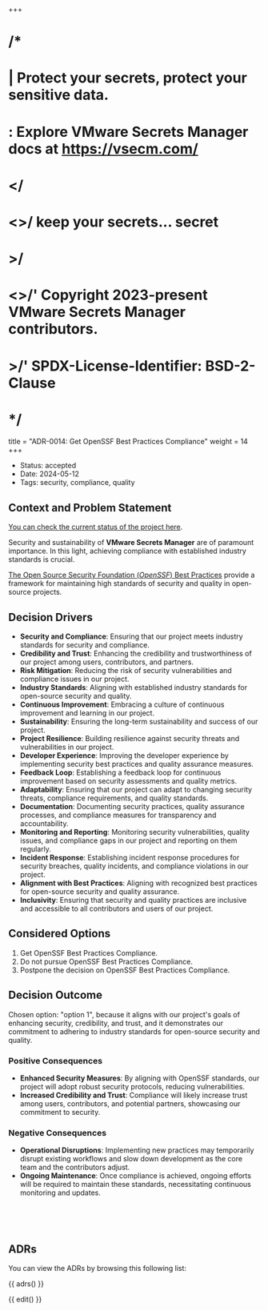 +++
# /*
# |    Protect your secrets, protect your sensitive data.
# :    Explore VMware Secrets Manager docs at https://vsecm.com/
# </
# <>/  keep your secrets... secret
# >/
# <>/' Copyright 2023-present VMware Secrets Manager contributors.
# >/'  SPDX-License-Identifier: BSD-2-Clause
# */

title = "ADR-0014: Get OpenSSF Best Practices Compliance"
weight = 14
+++

- Status: accepted
- Date: 2024-05-12
- Tags: security, compliance, quality 

## Context and Problem Statement

[You can check the current status of the project here][openssf].

Security and sustainability of **VMware Secrets Manager** are of paramount 
importance. In this light, achieving compliance with established industry 
standards is crucial. 

[The Open Source Security Foundation (*OpenSSF*) Best Practices][openssf-ref] 
provide a framework for maintaining high standards of security and quality in 
open-source projects. 

[openssf]: https://www.bestpractices.dev/en/projects/7793
[openssf-ref]: https://www.bestpractices.dev/

## Decision Drivers

- **Security and Compliance**: Ensuring that our project meets industry standards 
  for security and compliance.
- **Credibility and Trust**: Enhancing the credibility and trustworthiness of 
  our project among users, contributors, and partners.
- **Risk Mitigation**: Reducing the risk of security vulnerabilities and 
  compliance issues in our project.
- **Industry Standards**: Aligning with established industry standards for 
  open-source security and quality.
- **Continuous Improvement**: Embracing a culture of continuous improvement and 
  learning in our project.
- **Sustainability**: Ensuring the long-term sustainability and success of our 
  project.
- **Project Resilience**: Building resilience against security threats and 
  vulnerabilities in our project.
- **Developer Experience**: Improving the developer experience by implementing 
  security best practices and quality assurance measures.
- **Feedback Loop**: Establishing a feedback loop for continuous improvement 
  based on security assessments and quality metrics.
- **Adaptability**: Ensuring that our project can adapt to changing security 
  threats, compliance requirements, and quality standards.
- **Documentation**: Documenting security practices, quality assurance processes, 
  and compliance measures for transparency and accountability.
- **Monitoring and Reporting**: Monitoring security vulnerabilities, quality 
  issues, and compliance gaps in our project and reporting on them regularly.
- **Incident Response**: Establishing incident response procedures for security 
  breaches, quality incidents, and compliance violations in our project.
- **Alignment with Best Practices**: Aligning with recognized best practices 
  for open-source security and quality assurance.
- **Inclusivity**: Ensuring that security and quality practices are inclusive 
  and accessible to all contributors and users of our project.

## Considered Options

1. Get OpenSSF Best Practices Compliance.
2. Do not pursue OpenSSF Best Practices Compliance.
3. Postpone the decision on OpenSSF Best Practices Compliance.

## Decision Outcome

Chosen option: "option 1", because it aligns with our project's goals of
enhancing security, credibility, and trust, and it demonstrates our commitment to
adhering to industry standards for open-source security and quality.

### Positive Consequences

- **Enhanced Security Measures**: By aligning with OpenSSF standards, our project 
  will adopt robust security protocols, reducing vulnerabilities.
- **Increased Credibility and Trust**: Compliance will likely increase trust among 
  users, contributors, and potential partners, showcasing our commitment to security.

### Negative Consequences

- **Operational Disruptions**: Implementing new practices may temporarily disrupt 
  existing workflows and slow down development as the core team and the
  contributors adjust.
- **Ongoing Maintenance**: Once compliance is achieved, ongoing efforts will be 
  required to maintain these standards, necessitating continuous monitoring and 
  updates.

<p>&nbsp;</p>
<p>&nbsp;</p>

## ADRs

You can view the ADRs by browsing this following list:

{{ adrs() }}

{{ edit() }}

